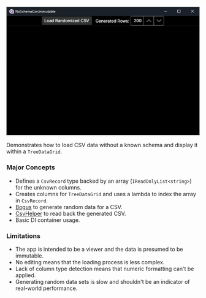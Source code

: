 ![Demo Screenshot](Assets/noschemacsv-immutable.gif)

Demonstrates how to load CSV data without a known schema and display it within a `TreeDataGrid`.

### Major Concepts

* Defines a `CsvRecord` type backed by an array (`IReadOnlyList<string>`) for the unknown columns.
* Creates columns for `TreeDataGrid` and uses a lambda to index the array in `CsvRecord`.
* [Bogus](https://github.com/bchavez/Bogus) to generate random data for a CSV.
* [CsvHelper](https://github.com/JoshClose/CsvHelper) to read back the generated CSV.
* Basic DI container usage.

### Limitations

* The app is intended to be a viewer and the data is presumed to be immutable.
* No editing means that the loading process is less complex.
* Lack of column type detection means that numeric formatting can't be applied.
* Generating random data sets is slow and shouldn't be an indicator of real-world performance.
